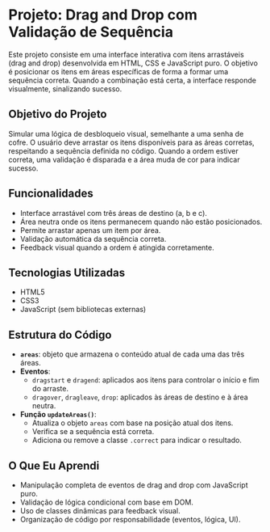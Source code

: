 # Projeto: Drag and Drop com Validação de Sequência

Este projeto consiste em uma interface interativa com itens arrastáveis (drag and drop) desenvolvida em HTML, CSS e JavaScript puro. O objetivo é posicionar os itens em áreas específicas de forma a formar uma sequência correta. Quando a combinação está certa, a interface responde visualmente, sinalizando sucesso.

## Objetivo do Projeto

Simular uma lógica de desbloqueio visual, semelhante a uma senha de cofre. O usuário deve arrastar os itens disponíveis para as áreas corretas, respeitando a sequência definida no código. Quando a ordem estiver correta, uma validação é disparada e a área muda de cor para indicar sucesso.

## Funcionalidades

- Interface arrastável com três áreas de destino (a, b e c).
- Área neutra onde os itens permanecem quando não estão posicionados.
- Permite arrastar apenas um item por área.
- Validação automática da sequência correta.
- Feedback visual quando a ordem é atingida corretamente.

## Tecnologias Utilizadas

- HTML5  
- CSS3  
- JavaScript (sem bibliotecas externas)

## Estrutura do Código

- **`areas`**: objeto que armazena o conteúdo atual de cada uma das três áreas.
- **Eventos**:
  - `dragstart` e `dragend`: aplicados aos itens para controlar o início e fim do arraste.
  - `dragover`, `dragleave`, `drop`: aplicados às áreas de destino e à área neutra.
- **Função `updateAreas()`**:
  - Atualiza o objeto `areas` com base na posição atual dos itens.
  - Verifica se a sequência está correta.
  - Adiciona ou remove a classe `.correct` para indicar o resultado.

## O Que Eu Aprendi

- Manipulação completa de eventos de drag and drop com JavaScript puro.
- Validação de lógica condicional com base em DOM.
- Uso de classes dinâmicas para feedback visual.
- Organização de código por responsabilidade (eventos, lógica, UI).
